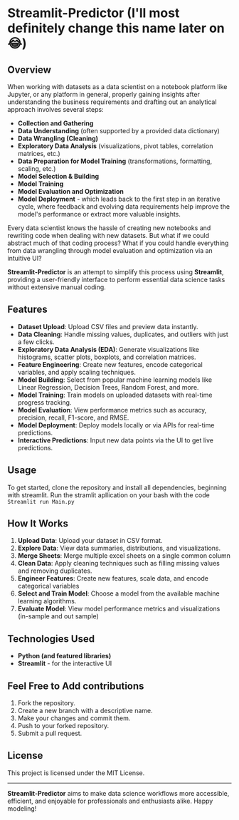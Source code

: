 # Streamlit-Predictor (I'll most definitely change this name later on😂)

## Overview
When working with datasets as a data scientist on a notebook platform like Jupyter, or any platform in general, properly gaining insights after understanding the business requirements and drafting out an analytical approach involves several steps:

- **Collection and Gathering**
- **Data Understanding** (often supported by a provided data dictionary)
- **Data Wrangling (Cleaning)**
- **Exploratory Data Analysis** (visualizations, pivot tables, correlation matrices, etc.)
- **Data Preparation for Model Training** (transformations, formatting, scaling, etc.)
- **Model Selection & Building**
- **Model Training**
- **Model Evaluation and Optimization**
- **Model Deployment** - which leads back to the first step in an iterative cycle, where feedback and evolving data requirements help improve the model's performance or extract more valuable insights.

Every data scientist knows the hassle of creating new notebooks and rewriting code when dealing with new datasets. But what if we could abstract much of that coding process? What if you could handle everything from data wrangling through model evaluation and optimization via an intuitive UI?

**Streamlit-Predictor** is an attempt to simplify this process using **Streamlit**, providing a user-friendly interface to perform essential data science tasks without extensive manual coding.

## Features
- **Dataset Upload**: Upload CSV files and preview data instantly.
- **Data Cleaning**: Handle missing values, duplicates, and outliers with just a few clicks.
- **Exploratory Data Analysis (EDA)**: Generate visualizations like histograms, scatter plots, boxplots, and correlation matrices.
- **Feature Engineering**: Create new features, encode categorical variables, and apply scaling techniques.
- **Model Building**: Select from popular machine learning models like Linear Regression, Decision Trees, Random Forest, and more.
- **Model Training**: Train models on uploaded datasets with real-time progress tracking.
- **Model Evaluation**: View performance metrics such as accuracy, precision, recall, F1-score, and RMSE.
- **Model Deployment**: Deploy models locally or via APIs for real-time predictions.
- **Interactive Predictions**: Input new data points via the UI to get live predictions.


## Usage
To get started, clone the repository and install all dependencies, beginning with streamlit.
Run the stramlit apllication on your bash with the code `Streamlit run Main.py`


## How It Works
1. **Upload Data**: Upload your dataset in CSV format.
2. **Explore Data**: View data summaries, distributions, and visualizations.
3. **Merge Sheets**:  Merge multiple excel sheets on a single common column
4. **Clean Data**: Apply cleaning techniques such as filling missing values and removing duplicates.
5. **Engineer Features**: Create new features, scale data, and encode categorical variables
6. **Select and Train Model**: Choose a model from the available machine learning algorithms.
7. **Evaluate Model**: View model performance metrics and visualizations (in-sample and out sample)


## Technologies Used
- **Python (and featured libraries)**
- **Streamlit** - for the interactive UI

## Feel Free to Add contributions
1. Fork the repository.
2. Create a new branch with a descriptive name.
3. Make your changes and commit them.
4. Push to your forked repository.
5. Submit a pull request.

## License
This project is licensed under the MIT License.

---

**Streamlit-Predictor** aims to make data science workflows more accessible, efficient, and enjoyable for professionals and enthusiasts alike. Happy modeling! 

